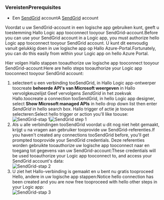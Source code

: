 ### <a name="prerequisites"></a><span data-ttu-id="c98fa-101">Vereisten</span><span class="sxs-lookup"><span data-stu-id="c98fa-101">Prerequisites</span></span>
* <span data-ttu-id="c98fa-102">Een [SendGrid](https://www.SendGrid.com/) account</span><span class="sxs-lookup"><span data-stu-id="c98fa-102">A [SendGrid](https://www.SendGrid.com/) account</span></span> 

<span data-ttu-id="c98fa-103">Voordat u uw SendGrid-account in een logische app gebruiken kunt, geeft u toestemming Hallo Logic app tooconnect tooyour SendGrid-account.</span><span class="sxs-lookup"><span data-stu-id="c98fa-103">Before you can use your SendGrid account in a Logic app, you must authorize hello Logic app tooconnect tooyour SendGrid account.</span></span> <span data-ttu-id="c98fa-104">U kunt dit eenvoudig vanuit gelukkig doen in uw logische app op Hallo Azure-Portal.</span><span class="sxs-lookup"><span data-stu-id="c98fa-104">Fortunately, you can do this easily from within your Logic app on hello Azure Portal.</span></span> 

<span data-ttu-id="c98fa-105">Hier volgen Hallo stappen tooauthorize uw logische app tooconnect tooyour SendGrid-account:</span><span class="sxs-lookup"><span data-stu-id="c98fa-105">Here are hello steps tooauthorize your Logic app tooconnect tooyour SendGrid account:</span></span>

1. <span data-ttu-id="c98fa-106">selecteert u een verbinding tooSendGrid, in Hallo Logic app-ontwerper toocreate **beheerde API's van Microsoft weergeven** in Hallo vervolgkeuzelijst Geef vervolgens *SendGrid* in het zoekvak Hallo.</span><span class="sxs-lookup"><span data-stu-id="c98fa-106">toocreate a connection tooSendGrid, in hello Logic app designer, select **Show Microsoft managed APIs** in hello drop down list then enter *SendGrid* in hello search box.</span></span> <span data-ttu-id="c98fa-107">Hallo trigger of actie je toouse selecteren:</span><span class="sxs-lookup"><span data-stu-id="c98fa-107">Select hello trigger or action you'll like toouse:</span></span>  
   <span data-ttu-id="c98fa-108">![SendGrid-stap 1](./media/connectors-create-api-sendgrid/sendgrid-1.png)</span><span class="sxs-lookup"><span data-stu-id="c98fa-108">![SendGrid step 1](./media/connectors-create-api-sendgrid/sendgrid-1.png)</span></span>
2. <span data-ttu-id="c98fa-109">Als u alle verbindingen tooSendGrid voordat u dit nog niet hebt gemaakt, krijgt u na vragen aan gebruiker tooprovide uw SendGrid-referenties.</span><span class="sxs-lookup"><span data-stu-id="c98fa-109">If you haven't created any connections tooSendGrid before, you'll get prompted tooprovide your SendGrid credentials.</span></span> <span data-ttu-id="c98fa-110">Deze referenties worden gebruikte tooauthorize uw logische app tooconnect naar en toegang tot gegevens van uw SendGrid-account:</span><span class="sxs-lookup"><span data-stu-id="c98fa-110">These credentials will be used tooauthorize your Logic app tooconnect to, and access your SendGrid account's data:</span></span>  
   ![SendGrid-stap 2](./media/connectors-create-api-sendgrid/sendgrid-2.png)
3. <span data-ttu-id="c98fa-112">U ziet het Hallo-verbinding is gemaakt en u bent nu gratis tooproceed Hello, andere in uw logische app stappen:</span><span class="sxs-lookup"><span data-stu-id="c98fa-112">Notice hello connection has been created and you are now free tooproceed with hello other steps in your Logic app:</span></span>  
   ![SendGrid-stap 3](./media/connectors-create-api-sendgrid/sendgrid-3.png)   

